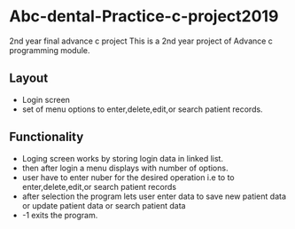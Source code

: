 # Abc-dental-Practice-c-project2019
2nd year final advance c project
This is a 2nd year project of Advance c programming module.
## Layout
* Login screen
* set of menu options to enter,delete,edit,or search patient records.
## Functionality
* Loging screen works by storing login data in linked list.
* then after login a menu displays with number of options.
* user have to enter nuber for the desired operation i.e to to enter,delete,edit,or search patient records
* after selection the program lets user enter data to save new patient data or update patient data or search patient data
* -1 exits the program.
